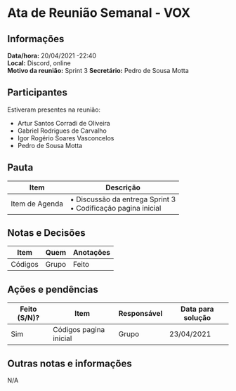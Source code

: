 # Ata de Reunião Semanal - VOX

## Informações
**Data/hora:** 20/04/2021 -22:40  
**Local:** Discord, online  
**Motivo da reunião:** Sprint 3 
**Secretário:** Pedro de Sousa Motta  

## Participantes
Estiveram presentes na reunião:
- Artur Santos Corradi de Oliveira
- Gabriel Rodrigues de Carvalho
- Igor Rogério Soares Vasconcelos
- Pedro de Sousa Motta

## Pauta

Item | Descrição
---- | ----
Item de Agenda | • Discussão da entrega Sprint 3 <br>• Codificação pagina inicial <br> 
 

## Notas e Decisões
Item | Quem | Anotações |
---- | ---- | ---- |
 Códigos | Grupo | Feito |


## Ações e pendências
| Feito (S/N)? | Item | Responsável | Data para solução |
| ---- | ---- | ---- | ---- |
| Sim | Códigos pagina inicial | Grupo | 23/04/2021 |

## Outras notas e informações
N/A
